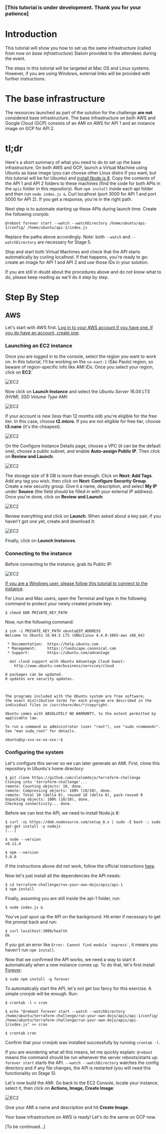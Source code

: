 ### [This tutorial is under development. Thank you for your patience]

# Introduction

This tutorial will show you how to set up the same infrastructure (called from now on *base infrastructure*) Slalom provided to the attendees during the event.

The steps in this tutorial will be targeted at Mac OS and Linux systems. However, if you are using Windows, external links will be provided with further instructions.

# The base infrastructure

The resources launched as part of the solution for the challenge **are not** considered base infrastructure. The base infrastructure on both AWS and Google Cloud (GCP) consists of an AMI on AWS for API 1 and an instance image on GCP for API 2.

# tl;dr

Here's a short summary of what you need to do to set up the base infrastructure. On both AWS and GCP, launch a Virtual Machine using Ubuntu as base image (you can choose other Linux distro if you want, but this tutorial will be for Ubuntu) and [install Node.js 8](https://github.com/nodesource/distributions). Copy the contents of the API 1 and API 2 folders to these machines (find the code for both APIs in the `apis` folder in this repository). Run `npm install` inside each api folder and then run `node index.js &`. Curl localhost (port 3000 for API 1 and port 5000 for API 2). If you get a response, you're in the right path.

Next step is to automate starting up these APIs during launch time. Create the following cronjob:

```
@reboot forever start --watch --watchDirectory /home/ubuntu/api-1/config/ /home/ubuntu/api-1/index.js
```

Replace the paths above accordingly. Note: both `--watch` and `--watchDirectory` are necessary for Stage 5.

Stop and start both Virtual Machines and check that the API starts automatically by curling localhost. If that happens, you're ready to go: create an image for API 1 and API 2 and use those IDs in your solution.

If you are still in doubt about the procedures above and do not know what to do, please keep reading as we'll do it step by step.

# Step By Step

## AWS

Let's start with AWS first. [Log in to your AWS account if you have one. If you do have an account, create one](https://aws.amazon.com/).

### Launching an EC2 instance

Once you are logged in to the console, select the region you want to work on. In this tutorial, I'll be working on the `sa-east-1` (São Paulo) region, so beware of region-specific info like AMI IDs. Once you select your region, click on **EC2**:

![EC2](./images/run-your-own-dojo-001.png)

Now click on **Launch Instance** and select the *Ubuntu Server 16.04 LTS (HVM), SSD Volume Type* AMI:

![EC2](./images/run-your-own-dojo-002.png)

If your account is new (less than 12 months old) you're eligible for the free tier. In this case, choose **t2.micro**. If you are not eligible for free tier, choose **t3.nano** (it's the cheapest).

![EC2](./images/run-your-own-dojo-003.png)

On the Configure Instance Details page, choose a VPC (it can be the default one), choose a public subnet, and enable **Auto-assign Public IP**. Then click on **Review and Launch**:

![EC2](./images/run-your-own-dojo-004.png)

The storage size of 8 GB is more than enough. Click on **Next: Add Tags**. Add any tag you wish, then click on **Next: Configure Security Group**. Create a new security group. Give it a name, description, and select **My IP** under **Source** (the field should be filled in with your external IP address). Once you're done, click on **Review and Launch**:

![EC2](./images/run-your-own-dojo-005.png)

Review everything and click on **Launch**. When asked about a key pair, if you haven't got one yet, create and download it:

![EC2](./images/run-your-own-dojo-006.png)

Finally, click on **Launch Instances**. 

### Connecting to the instance

Before connecting to the instance, grab its Public IP:

![EC2](./images/run-your-own-dojo-006.png)

[If you are a Windows user, please follow this tutorial to connect to the instance](https://docs.aws.amazon.com/AWSEC2/latest/UserGuide/putty.html).

For Linux and Mac users, open the Terminal and type in the following command to protect your newly created private key:

```
$ chmod 600 PRIVATE_KEY_PATH
```

Now, run the following command:

```
$ ssh -i PRIVATE_KEY_PATH ubuntu@IP_ADDRESS
Welcome to Ubuntu 16.04.5 LTS (GNU/Linux 4.4.0-1065-aws x86_64)

 * Documentation:  https://help.ubuntu.com
 * Management:     https://landscape.canonical.com
 * Support:        https://ubuntu.com/advantage

  Get cloud support with Ubuntu Advantage Cloud Guest:
    http://www.ubuntu.com/business/services/cloud

0 packages can be updated.
0 updates are security updates.



The programs included with the Ubuntu system are free software;
the exact distribution terms for each program are described in the
individual files in /usr/share/doc/*/copyright.

Ubuntu comes with ABSOLUTELY NO WARRANTY, to the extent permitted by
applicable law.

To run a command as administrator (user "root"), use "sudo <command>".
See "man sudo_root" for details.

ubuntu@ip-xxx-xx-xx-xxx:~$
```

### Configuring the system

Let's configure this server so we can later generate an AMI. First, clone this repository in Ubuntu's home directory:

```
$ git clone https://github.com/slalomdojo/terraform-challenge
Cloning into 'terraform-challenge'...
remote: Counting objects: 10, done.
remote: Compressing objects: 100% (10/10), done.
remote: Total 10 (delta 0), reused 10 (delta 0), pack-reused 0
Unpacking objects: 100% (10/10), done.
Checking connectivity... done.
```

Before we can test the API, we need to install Node.js 8:

```
$ curl -sL https://deb.nodesource.com/setup_8.x | sudo -E bash -; sudo apt-get install -y nodejs
[...]

$ node --version
v8.11.4

$ npm --version
5.6.0
```

If the instructions above did not work, follow the official instructions [here](https://github.com/nodesource/distributions).

Now let's just install all the dependencies the API needs:

```
$ cd terraform-challenge/run-your-own-dojo/apis/api-1
$ npm install
```

Finally, assuming you are still inside the api-1 folder, run:

```
$ node index.js &
```

You've just spun up the API on the background. Hit enter if necessary to get the prompt back and run:

```
$ curl localhost:3000/health
Ok
```

If you got an error like `Error: Cannot find module 'express'`, it means you haven't run `npm install`.

Now that we confirmed the API works, we need a way to start it automatically when a new instance comes up. To do that, let's first install [Forever](https://github.com/foreverjs/forever):

```
$ sudo npm install -g forever
```

To automatically start the API, let's not get too fancy for this exercise. A simple cronjob will be enough. Run:

```
$ crontab -l > cron

$ echo "@reboot forever start --watch --watchDirectory /home/ubuntu/terraform-challenge/run-your-own-dojo/apis/api-1/config/ /home/ubuntu/terraform-challenge/run-your-own-dojo/apis/api-1/index.js" >> cron

$ crontab cron
```

Confirm that your cronjob was installed successfully by running `crontab -l`.

If you are wondering what all this means, let me quickly explain: `@reboot` means the command should be run whenever the server reboots/starts up. `forever start` starts the API. `--watch --watchDirectory` watches the config directory and if any file changes, the API is restarted (you will need this functionality on Stage 5).

Let's now build the AMI. Go back to the EC2 Console, locate your instance, select it, then click on **Actions, Image, Create Image**:

![EC2](./images/run-your-own-dojo-008.png)

Give your AMI a name and description and hit **Create Image**.

Your base infrastructure on AWS is ready! Let's do the same on GCP now.

[To be continued...]

